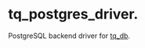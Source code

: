 tq_postgres_driver.
=====

PostgreSQL backend driver for [tq_db](http://github.com/egobrain/tq_db).

